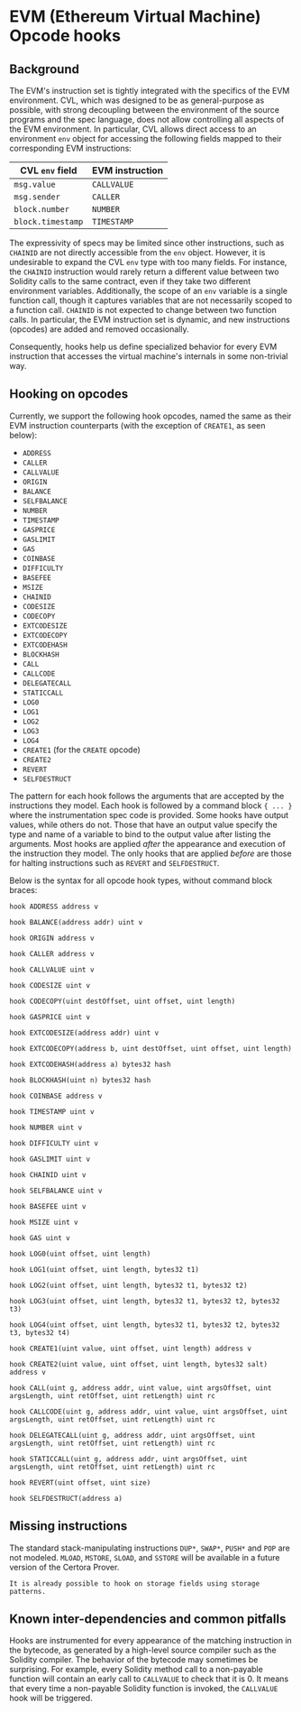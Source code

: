 EVM (Ethereum Virtual Machine) Opcode hooks
================

## Background
The EVM's instruction set is tightly integrated with the specifics of the EVM environment.
CVL, which was designed to be as general-purpose as possible, with strong decoupling between the environment of the source programs and the spec language, does not allow controlling all aspects of the EVM environment.
In particular, CVL allows direct access to an environment `env` object for accessing the following fields mapped to their corresponding EVM instructions:

| CVL `env` field   | EVM instruction   |
| ----------------- | ----------------- |
| `msg.value`       | `CALLVALUE`       |
| `msg.sender`      | `CALLER`          |
| `block.number`    | `NUMBER`          |
| `block.timestamp` | `TIMESTAMP`       |

The expressivity of specs may be limited since other instructions, such as `CHAINID` are not directly accessible from the `env` object.
However, it is undesirable to expand the CVL `env` type with too many fields. For instance, the `CHAINID` instruction would rarely return a different value between two Solidity calls to the same contract, even if they take two different environment variables.
Additionally, the scope of an `env` variable is a single function call, though it captures variables that are not necessarily scoped to a function call. `CHAINID` is not expected to change between two function calls.
In particular, the EVM instruction set is dynamic, and new instructions (opcodes) are added and removed occasionally.

Consequently, hooks help us define specialized behavior for every EVM instruction that accesses the virtual machine's internals in some non-trivial way.


## Hooking on opcodes
Currently, we support the following hook opcodes, named the same as their EVM instruction counterparts (with the exception of `CREATE1`, as seen below):
- `ADDRESS`
- `CALLER`
- `CALLVALUE`
- `ORIGIN`
- `BALANCE`
- `SELFBALANCE`
- `NUMBER`
- `TIMESTAMP`
- `GASPRICE`
- `GASLIMIT`
- `GAS`
- `COINBASE`
- `DIFFICULTY`
- `BASEFEE`
- `MSIZE`
- `CHAINID`
- `CODESIZE`
- `CODECOPY`
- `EXTCODESIZE`
- `EXTCODECOPY`
- `EXTCODEHASH`
- `BLOCKHASH`
- `CALL`
- `CALLCODE`
- `DELEGATECALL`
- `STATICCALL`
- `LOG0`
- `LOG1`
- `LOG2`
- `LOG3`
- `LOG4`
- `CREATE1` (for the `CREATE` opcode)
- `CREATE2`
- `REVERT`
- `SELFDESTRUCT`


The pattern for each hook follows the arguments that are accepted by the instructions they model. 
Each hook is followed by a command block `{ ... }` where the instrumentation spec code is provided.
Some hooks have output values, while others do not. Those that have an output value specify the type and name of a variable to bind to the output value after listing the arguments.
Most hooks are applied _after_ the appearance and execution of the instruction they model.
The only hooks that are applied _before_ are those for halting instructions such as `REVERT` and `SELFDESTRUCT`.

Below is the syntax for all opcode hook types, without command block braces:
```cvl
hook ADDRESS address v

hook BALANCE(address addr) uint v

hook ORIGIN address v

hook CALLER address v

hook CALLVALUE uint v

hook CODESIZE uint v

hook CODECOPY(uint destOffset, uint offset, uint length)

hook GASPRICE uint v

hook EXTCODESIZE(address addr) uint v

hook EXTCODECOPY(address b, uint destOffset, uint offset, uint length)

hook EXTCODEHASH(address a) bytes32 hash

hook BLOCKHASH(uint n) bytes32 hash

hook COINBASE address v

hook TIMESTAMP uint v

hook NUMBER uint v

hook DIFFICULTY uint v

hook GASLIMIT uint v

hook CHAINID uint v

hook SELFBALANCE uint v

hook BASEFEE uint v

hook MSIZE uint v

hook GAS uint v

hook LOG0(uint offset, uint length)

hook LOG1(uint offset, uint length, bytes32 t1)

hook LOG2(uint offset, uint length, bytes32 t1, bytes32 t2)

hook LOG3(uint offset, uint length, bytes32 t1, bytes32 t2, bytes32 t3)

hook LOG4(uint offset, uint length, bytes32 t1, bytes32 t2, bytes32 t3, bytes32 t4)

hook CREATE1(uint value, uint offset, uint length) address v

hook CREATE2(uint value, uint offset, uint length, bytes32 salt) address v 

hook CALL(uint g, address addr, uint value, uint argsOffset, uint argsLength, uint retOffset, uint retLength) uint rc

hook CALLCODE(uint g, address addr, uint value, uint argsOffset, uint argsLength, uint retOffset, uint retLength) uint rc

hook DELEGATECALL(uint g, address addr, uint argsOffset, uint argsLength, uint retOffset, uint retLength) uint rc

hook STATICCALL(uint g, address addr, uint argsOffset, uint argsLength, uint retOffset, uint retLength) uint rc

hook REVERT(uint offset, uint size)

hook SELFDESTRUCT(address a)
```

## Missing instructions
The standard stack-manipulating instructions `DUP*`, `SWAP*`, `PUSH*` and `POP` are not modeled.
`MLOAD`, `MSTORE`, `SLOAD`, and `SSTORE` will be available in a future version of the Certora Prover.

```{note}
It is already possible to hook on storage fields using storage patterns.
```

## Known inter-dependencies and common pitfalls
Hooks are instrumented for every appearance of the matching instruction in the bytecode, as generated by a high-level source compiler such as the Solidity compiler. 
The behavior of the bytecode may sometimes be surprising. 
For example, every Solidity method call to a non-payable function will contain an early call to `CALLVALUE` to check that it is 0. It means that every time a non-payable Solidity function is invoked, the `CALLVALUE` hook will be triggered.